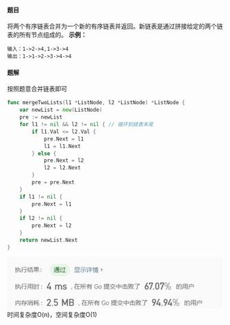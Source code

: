 #### 题目
将两个有序链表合并为一个新的有序链表并返回。新链表是通过拼接给定的两个链表的所有节点组成的。
**示例：**
```
输入：1->2->4,1->3->4
输出：1->1->2->3->4->4
```

#### 题解
按照题意合并链表即可
```go
func mergeTwoLists(l1 *ListNode, l2 *ListNode) *ListNode {
	var newList = new(ListNode)
	pre := newList
	for l1 != nil && l2 != nil { // 循环到链表末尾
		if l1.Val <= l2.Val {
			pre.Next = l1
			l1 = l1.Next
		} else {
			pre.Next = l2
			l2 = l2.Next
		}
		pre = pre.Next
	}
	if l1 != nil {
		pre.Next = l1
	}
	if l2 != nil {
		pre.Next = l2
	}
	return newList.Next
}
```
![](https://raw.githubusercontent.com/betterfor/cloudImage/master/images/2020-02-14/002101.png)
时间复杂度O(n)，空间复杂度O(1)